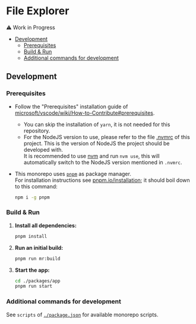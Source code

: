 # File Explorer <!-- omit in toc -->

⚠️ Work in Progress

- [Development](#development)
  - [Prerequisites](#prerequisites)
  - [Build & Run](#build--run)
  - [Additional commands for development](#additional-commands-for-development)

## Development

### Prerequisites

- Follow the "Prerequisites" installation guide of [microsoft/vscode/wiki/How-to-Contribute#prerequisites](https://github.com/microsoft/vscode/wiki/How-to-Contribute#prerequisites).
  - You can skip the installation of `yarn`, it is not needed for this repository.
  - For the NodeJS version to use, please refer to the file [.nvmrc](./.nvmrc) of this project. This is the version of NodeJS the project should be developed with.  
    It is recommended to use [nvm](https://github.com/nvm-sh/nvm) and run `nvm use`, this will automatically switch to the NodeJS version mentioned in `.nvmrc`.
- This monorepo uses [`pnpm`](https://pnpm.io/) as package manager.  
  For installation instructions see [pnpm.io/installation](https://pnpm.io/installation); it should boil down to this command:

  ```sh
  npm i -g pnpm
  ```

### Build & Run

1. **Install all dependencies:**

   ```sh
   pnpm install
   ```

1. **Run an initial build:**

   ```sh
   pnpm run mr:build
   ```

1. **Start the app:**

   ```sh
   cd ./packages/app
   pnpm run start
   ```

### Additional commands for development

See `scripts` of [`./package.json`](./package.json) for available monorepo scripts.
